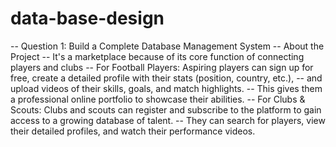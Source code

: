 # data-base-design

-- Question 1: Build a Complete Database Management System
-- About the Project
-- It's a marketplace because of its core function of connecting players and clubs
-- For Football Players: Aspiring players can sign up for free, create a detailed profile with their stats (position, country, etc.), 
-- and upload videos of their skills, goals, and match highlights. 
-- This gives them a professional online portfolio to showcase their abilities.
-- For Clubs & Scouts: Clubs and scouts can register and subscribe to the platform to gain access to a growing database of talent. 
-- They can search for players, view their detailed profiles, and watch their performance videos.


